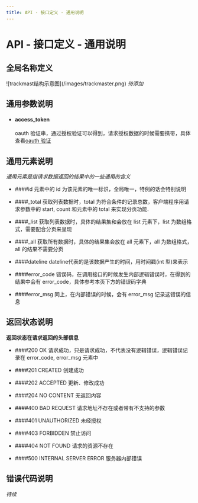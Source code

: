 ```yaml
---
title: API - 接口定义 - 通用说明
---
```


# API - 接口定义 - 通用说明

<h2 id="p1">全局名称定义</h2>
![trackmast结构示意图](/images/trackmaster.png)
<em>待添加</em>


<h2 id="p2">通用参数说明</h2>

* #### access_token
	oauth 验证串，通过授权验证可以得到，请求授权数据的时候需要携带，具体查看[oauth 验证][apiOauth]
	

<h2 id="p3">通用元素说明</h2>

<em> 通用元素是指请求数据返回的结果中的一些通用的含义 </em>

* ####id
	元素中的 id 为该元素的唯一标识，全局唯一，特例的话会特别说明

* ####_total
	获取列表数据时，total 为符合条件的记录总数，客户端程序用请求参数中的 start, count 和元素中的 total 来实现分页功能.

* ####_list
	获取列表数据时，具体的结果集和会放在 list 元素下，list 为数组格式，需要配合分页来呈现

* ####_all
	获取所有数据时，具体的结果集会放在 all 元素下，all 为数组格式，all 的结果不需要分页

* ####dateline
	dateline代表的是该数据产生的时间，用时间戳(int 型)来表示

* ####error_code
	错误码，在调用接口的时候发生内部逻辑错误时，在得到的结果中会有 error_code，具体参考本页下方的错误码字典

* ####error_msg
	同上，在内部错误的时候，会有 error_msg 记录这错误的信息

<h2 id="p4">返回状态说明</h2>

**返回状态在请求返回的头部信息**
	
* ####200 OK
	请求成功，只是请求成功，不代表没有逻辑错误，逻辑错误记录在 error_code, error_msg 元素中

* ####201 CREATED
	创建成功

* ####202 ACCEPTED
	更新、修改成功

* ####204 NO CONTENT
	无返回内容

* ####400 BAD REQUEST
	请求地址不存在或者带有不支持的参数

* ####401 UNAUTHORIZED
	未经授权

* ####403 FORBIDDEN
	禁止访问

* ####404 NOT FOUND
	请求的资源不存在

* ####500 INTERNAL SERVER ERROR
	服务器内部错误

<h2 id="p5">错误代码说明</h2>

<em>待续</em>

[apiOauth]: /trackmaster/v1/apiOauth/
